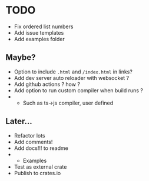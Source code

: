# TODO

- Fix ordered list numbers
- Add issue templates
- Add examples folder

## Maybe?

- Option to include `.html` and `/index.html` in links?
- Add dev server auto reloader with websocket ?
- Add github actions ? how ?
- Add option to run custom compiler when build runs ?
- - Such as ts->js compiler, user defined

## Later...

- Refactor lots
- Add comments!
- Add docs!!! to readme
- - Examples
- Test as external crate
- Publish to crates.io
